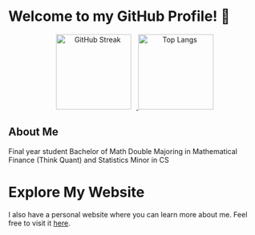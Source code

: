 # Welcome to my GitHub Profile! 👋

<p align="center">
  <a href="https://git.io/streak-stats">
    <img alt="GitHub Streak" src="http://github-readme-streak-stats.herokuapp.com?user=AK-Khan02&theme=dark&background=000000" height="150" style="margin-right: 10px;" />
  </a>
  <img alt="Top Langs" src="https://github-readme-stats.vercel.app/api/top-langs/?username=AK-Khan02&hide_progress=true&theme=dark" height="150" />
</p>




## About Me

Final year student
Bachelor of Math
Double Majoring in Mathematical Finance (Think Quant) and Statistics
Minor in CS

# Explore My Website

I also have a personal website where you can learn more about me. Feel free to visit it [here](https://ak-khan02.github.io/).

